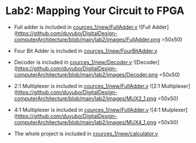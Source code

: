 # Lab2: Mapping Your Circuit to FPGA
* Full adder is included in [cources_1/new/FullAdder.v](https://github.com/duyubo/DigitalDesign-computerArchitecture/blob/main/lab2/sources_1/new/FullAdder.v)
![Full Adder](https://github.com/duyubo/DigitalDesign-computerArchitecture/blob/main/lab2/images/FullAdder.png =50x50)

* Four Bit Adder is included in [cources_1/new/FourBitAdder.v](https://github.com/duyubo/DigitalDesign-computerArchitecture/blob/main/lab2/sources_1/new/FourBitAdder.v)

* Decoder is included in [cources_1/new/Decoder.v](https://github.com/duyubo/DigitalDesign-computerArchitecture/blob/main/lab2/sources_1/new/Decoder.v)
![Decoder](https://github.com/duyubo/DigitalDesign-computerArchitecture/blob/main/lab2/images/Decoder.png =50x50)

* 2:1 Multiplexer is included in [cources_1/new/FullAdder.v](https://github.com/duyubo/DigitalDesign-computerArchitecture/blob/main/lab2/sources_1/new/multiplexer2_1.v)
![2:1 Multiplexer](https://github.com/duyubo/DigitalDesign-computerArchitecture/blob/main/lab2/images/MUX2_1.png =50x50)

* 4:1 Multiplexer is included in [cources_1/new/FullAdder.v](https://github.com/duyubo/DigitalDesign-computerArchitecture/blob/main/lab2/sources_1/new/multiplexer4_1.v)
![4:1 Mulplexer](https://github.com/duyubo/DigitalDesign-computerArchitecture/blob/main/lab2/images/MUX4_1.png =50x50)

* The whole project is included in [cources_1/new/calculator.v](https://github.com/duyubo/DigitalDesign-computerArchitecture/blob/main/lab2/sources_1/new/calculator.v)

